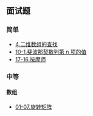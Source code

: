 ## 面试题

### 简单
- [4.二维数组的查找](https://github.com/lidonggg/Learning-notes/blob/master/algorithm/src/main/java/com/lidong/algorithm/leetcode/interview/easy/TwoDimArraySearch4.java)
- [10-1.斐波那契数列第 n 项的值](https://github.com/lidonggg/Learning-notes/blob/master/algorithm/src/main/java/com/lidong/algorithm/leetcode/interview/easy/Fibonacci101.java)
- [17-16.按摩师](https://github.com/lidonggg/Learning-notes/blob/master/algorithm/src/main/java/com/lidong/algorithm/leetcode/interview/easy/Massage1716.java)

### 中等

#### 数组

- [01-07.旋转矩阵](https://github.com/lidonggg/Learning-notes/blob/master/algorithm/src/main/java/com/lidong/algorithm/leetcode/medium/array/RotateMatrix0107.java)
